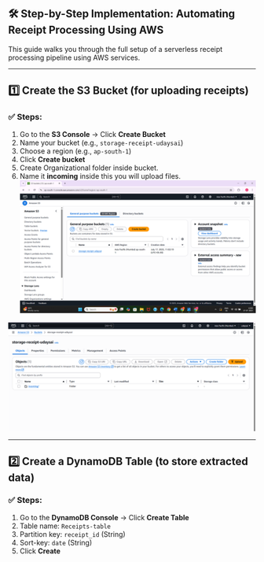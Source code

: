 ## 🛠️ Step-by-Step Implementation: Automating Receipt Processing Using AWS

This guide walks you through the full setup of a serverless receipt processing pipeline using AWS services.

---
## 1️⃣ Create the S3 Bucket (for uploading receipts) 

### ✅ Steps:
1. Go to the **S3 Console** → Click **Create Bucket**
2. Name your bucket (e.g., `storage-receipt-udaysai`)
3. Choose a region (e.g., `ap-south-1`)
4. Click **Create bucket**
5. Create Organizational folder inside bucket.
6. Name it **incoming** inside this you will upload files.
![image alt](https://github.com/udaysaithota/scanvaultproject/blob/2c23acecc61d927b0178b583838e8217ae81cda1/Screenshot%202025-07-17%20130816.png)


![image alt](https://github.com/udaysaithota/scanvaultproject/blob/beac5f3f30eac657a53265f8393ba64d690db170/Screenshot%202025-07-17%20110514.png)


---

## 2️⃣ Create a DynamoDB Table (to store extracted data)

### ✅ Steps:
1. Go to the **DynamoDB Console** → Click **Create Table**
2. Table name: `Receipts-table`
3. Partition key: `receipt_id` (String)
4. Sort-key: `date` (String)
5. Click **Create**
